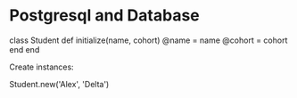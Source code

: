 # Postgresql and Database

class Student
    def initialize(name, cohort)
        @name = name
        @cohort = cohort
    end
end

Create instances: 

Student.new('Alex', 'Delta')

